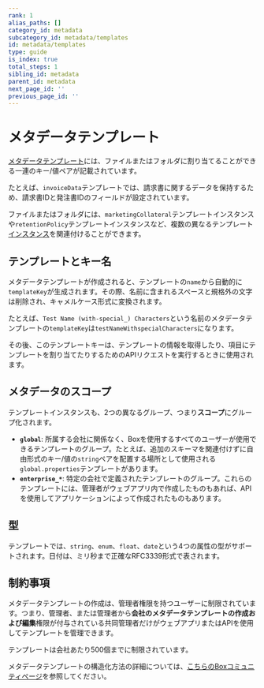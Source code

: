 ```yaml
---
rank: 1
alias_paths: []
category_id: metadata
subcategory_id: metadata/templates
id: metadata/templates
type: guide
is_index: true
total_steps: 1
sibling_id: metadata
parent_id: metadata
next_page_id: ''
previous_page_id: ''
---
```

# メタデータテンプレート

[メタデータテンプレート][template]には、ファイルまたはフォルダに割り当てることができる一連のキー/値ペアが記載されています。

たとえば、`invoiceData`テンプレートでは、請求書に関するデータを保持するため、請求書IDと発注書IDのフィールドが設定されています。

ファイルまたはフォルダには、`marketingCollateral`テンプレートインスタンスや`retentionPolicy`テンプレートインスタンスなど、複数の異なるテンプレート[インスタンス][instance]を関連付けることができます。

## テンプレートとキー名

メタデータテンプレートが作成されると、テンプレートの`name`から自動的に`templateKey`が生成されます。その際、名前に含まれるスペースと規格外の文字は削除され、キャメルケース形式に変換されます。

たとえば、`Test Name (with-special_) Characters`という名前のメタデータテンプレートの`templateKey`は`testNameWithspecialCharacters`になります。

その後、このテンプレートキーは、テンプレートの情報を取得したり、項目にテンプレートを割り当てたりするためのAPIリクエストを実行するときに使用されます。

## メタデータのスコープ

テンプレートインスタンスも、2つの異なるグループ、つまり**スコープ**にグループ化されます。

* **`global`**: 所属する会社に関係なく、Boxを使用するすべてのユーザーが使用できるテンプレートのグループ。たとえば、追加のスキーマを関連付けずに自由形式のキー/値の`string`ペアを配置する場所として使用される`global.properties`テンプレートがあります。
* **`enterprise_*`**: 特定の会社で定義されたテンプレートのグループ。これらのテンプレートには、管理者がウェブアプリ内で作成したものもあれば、APIを使用してアプリケーションによって作成されたものもあります。

## 型

テンプレートでは、`string`、`enum`、`float`、`date`という4つの属性の型がサポートされます。日付は、ミリ秒まで正確なRFC3339形式で表されます。

## 制約事項

メタデータテンプレートの作成は、管理者権限を持つユーザーに制限されています。つまり、管理者、または管理者から**会社のメタデータテンプレートの作成および編集**権限が付与されている共同管理者だけがウェブアプリまたはAPIを使用してテンプレートを管理できます。

テンプレートは会社あたり500個までに制限されています。

メタデータテンプレートの構造化方法の詳細については、[こちらのBoxコミュニティページ][community]を参照してください。

[instance]: g://metadata/instances

[template]: g://metadata/templates

[community]: https://community.box.com/t5/How-to-Guides-for-Admins/How-to-Create-the-Right-Metadata-Structure-for-your-Enterprise/ta-p/43960
